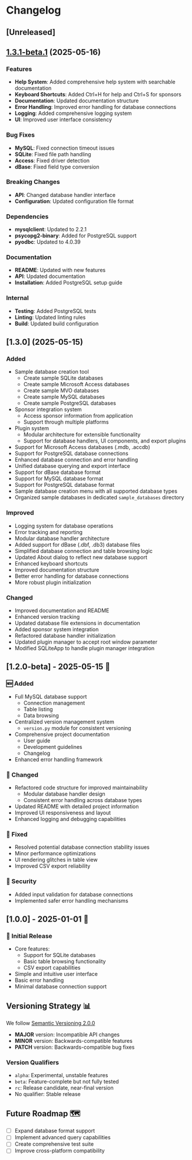 # Changelog

## [Unreleased]

## [1.3.1-beta.1](https://github.com/Nsfr750/DB-Browser/compare/1.3.0...1.3.1-beta.1) (2025-05-16)

### Features

- **Help System**: Added comprehensive help system with searchable documentation
- **Keyboard Shortcuts**: Added Ctrl+H for help and Ctrl+S for sponsors
- **Documentation**: Updated documentation structure
- **Error Handling**: Improved error handling for database connections
- **Logging**: Added comprehensive logging system
- **UI**: Improved user interface consistency

### Bug Fixes

- **MySQL**: Fixed connection timeout issues
- **SQLite**: Fixed file path handling
- **Access**: Fixed driver detection
- **dBase**: Fixed field type conversion

### Breaking Changes

- **API**: Changed database handler interface
- **Configuration**: Updated configuration file format

### Dependencies

- **mysqlclient**: Updated to 2.2.1
- **psycopg2-binary**: Added for PostgreSQL support
- **pyodbc**: Updated to 4.0.39

### Documentation

- **README**: Updated with new features
- **API**: Updated documentation
- **Installation**: Added PostgreSQL setup guide

### Internal

- **Testing**: Added PostgreSQL tests
- **Linting**: Updated linting rules
- **Build**: Updated build configuration

## [1.3.0] (2025-05-15)

### Added
- Sample database creation tool
  - Create sample SQLite databases
  - Create sample Microsoft Access databases
  - Create sample MVO databases
  - Create sample MySQL databases
  - Create sample PostgreSQL databases
- Sponsor integration system
  - Access sponsor information from application
  - Support through multiple platforms
- Plugin system
  - Modular architecture for extensible functionality
  - Support for database handlers, UI components, and export plugins
- Support for Microsoft Access databases (.mdb, .accdb)
- Support for PostgreSQL database connections
- Enhanced database connection and error handling
- Unified database querying and export interface
- Support for dBase database format
- Support for MySQL database format
- Support for PostgreSQL database format
- Sample database creation menu with all supported database types
- Organized sample databases in dedicated `sample_databases` directory

### Improved
- Logging system for database operations
- Error tracking and reporting
- Modular database handler architecture
- Added support for dBase (.dbf, .db3) database files
- Simplified database connection and table browsing logic
- Updated About dialog to reflect new database support
- Enhanced keyboard shortcuts
- Improved documentation structure
- Better error handling for database connections
- More robust plugin initialization

### Changed
- Improved documentation and README
- Enhanced version tracking
- Updated database file extensions in documentation
- Added sponsor system integration
- Refactored database handler initialization
- Updated plugin manager to accept root window parameter
- Modified SQLiteApp to handle plugin manager integration

## [1.2.0-beta] - 2025-05-15 🚀

### 🆕 Added
- Full MySQL database support
  - Connection management
  - Table listing
  - Data browsing
- Centralized version management system
  - `version.py` module for consistent versioning
- Comprehensive project documentation
  - User guide
  - Development guidelines
  - Changelog
- Enhanced error handling framework

### 🔧 Changed
- Refactored code structure for improved maintainability
  - Modular database handler design
  - Consistent error handling across database types
- Updated README with detailed project information
- Improved UI responsiveness and layout
- Enhanced logging and debugging capabilities

### 🐛 Fixed
- Resolved potential database connection stability issues
- Minor performance optimizations
- UI rendering glitches in table view
- Improved CSV export reliability

### 🔬 Security
- Added input validation for database connections
- Implemented safer error handling mechanisms

## [1.0.0] - 2025-01-01 🎉

### 🌟 Initial Release
- Core features:
  - Support for SQLite databases
  - Basic table browsing functionality
  - CSV export capabilities
- Simple and intuitive user interface
- Basic error handling
- Minimal database connection support

## Versioning Strategy 📊

We follow [Semantic Versioning 2.0.0](https://semver.org/)

- **MAJOR** version: Incompatible API changes
- **MINOR** version: Backwards-compatible features
- **PATCH** version: Backwards-compatible bug fixes

### Version Qualifiers
- `alpha`: Experimental, unstable features
- `beta`: Feature-complete but not fully tested
- `rc`: Release candidate, near-final version
- No qualifier: Stable release

## Future Roadmap 🗺️

- [ ] Expand database format support
- [ ] Implement advanced query capabilities
- [ ] Create comprehensive test suite
- [ ] Improve cross-platform compatibility
